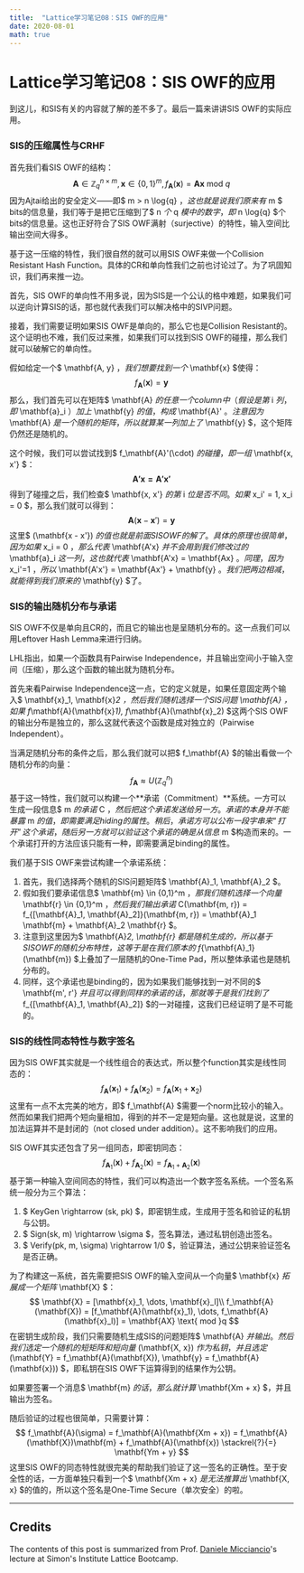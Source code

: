 ```yaml
---
title:  "Lattice学习笔记08：SIS OWF的应用"
date: 2020-08-01
math: true
---
```

# Lattice学习笔记08：SIS OWF的应用

到这儿，和SIS有关的内容就了解的差不多了。最后一篇来讲讲SIS OWF的实际应用。

### SIS的压缩属性与CRHF

首先我们看SIS OWF的结构：
$$
\mathbf{A} \in \mathbb{Z}_q^{n \times m}, \mathbf{x} \in \{0,1\}^m, f_\mathbf{A}(\mathbf{x}) = \mathbf{Ax} \text{ mod }q
$$
因为Ajtai给出的安全定义——即$ m > n \log{q} $，这也就是说我们原来有$ m $ bits的信息量，我们等于是把它压缩到了$ n $个$ q $模中的数字，即$ n \log{q} $个bits的信息量。这也正好符合了SIS OWF满射（surjective）的特性，输入空间比输出空间大得多。

基于这一压缩的特性，我们很自然的就可以用SIS OWF来做一个Collision Resistant Hash Function。具体的CR和单向性我们之前也讨论过了。为了巩固知识，我们再来推一边。

首先，SIS OWF的单向性不用多说，因为SIS是一个公认的格中难题，如果我们可以逆向计算SIS的话，那也就代表我们可以解决格中的SIVP问题。

接着，我们需要证明如果SIS OWF是单向的，那么它也是Collision Resistant的。这个证明也不难，我们反过来推，如果我们可以找到SIS OWF的碰撞，那么我们就可以破解它的单向性。

假如给定一个$ \mathbf{A, y} $，我们想要找到一个$ \mathbf{x} $使得：
$$
f_\mathbf{A}(\mathbf{x}) = \mathbf{y}
$$
那么，我们首先可以在矩阵$ \mathbf{A} $的任意一个column中（假设是第$ i $列，即$ \mathbf{a}_i $）加上$ \mathbf{y} $的值，构成$ \mathbf{A}' $。注意因为$ \mathbf{A} $是一个随机的矩阵，所以就算某一列加上了$ \mathbf{y} $，这个矩阵仍然还是随机的。

这个时候，我们可以尝试找到$ f_\mathbf{A}'(\cdot) $的碰撞，即一组$ \mathbf{x, x'} $：
$$
\mathbf{A'x = A'x'}
$$
得到了碰撞之后，我们检查$ \mathbf{x, x'} $的第$ i $位是否不同。如果$ x_i' = 1, x_i = 0 $，那么我们就可以得到：
$$
\mathbf{A}(\mathbf{x} - \mathbf{x}') = \mathbf{y}
$$
这里$ (\mathbf{x - x'}) $的值也就是前面SIS OWF的解了。具体的原理也很简单，因为如果$ x_i = 0 $，那么代表$ \mathbf{A'x} $并不会用到我们修改过的$ \mathbf{a}_i $这一列，这也就代表$ \mathbf{A'x} = \mathbf{Ax} $。同理，因为$ x_i'=1 $，所以$ \mathbf{A'x'} = \mathbf{Ax'} + \mathbf{y} $。我们把两边相减，就能得到我们原来的$ \mathbf{y} $了。

### SIS的输出随机分布与承诺

SIS OWF不仅是单向且CR的，而且它的输出也是呈随机分布的。这一点我们可以用Leftover Hash Lemma来进行归纳。

LHL指出，如果一个函数具有Pairwise Independence，并且输出空间小于输入空间（压缩），那么这个函数的输出就为随机分布。

首先来看Pairwise Independence这一点，它的定义就是，如果任意固定两个输入$ \mathbf{x}_1, \mathbf{x}_2 $，然后我们随机选择一个SIS问题$ \mathbf{A} $，如果$ f_\mathbf{A}(\mathbf{x}_1), f_\mathbf{A}(\mathbf{x}_2) $这两个SIS OWF的输出分布是独立的，那么这就代表这个函数是成对独立的（Pairwise Independent）。

当满足随机分布的条件之后，那么我们就可以把$ f_\mathbf{A} $的输出看做一个随机分布的向量：
$$
f_\mathbf{A} \approx U(\mathbb{Z}_q^n)
$$
基于这一特性，我们就可以构建一个**承诺（Commitment）**系统。一方可以生成一段信息$ m $的承诺$ C $，然后把这个承诺发送给另一方。承诺的本身并不能暴露$ m $的值，即需要满足hiding的属性。稍后，承诺方可以公布一段字串来“打开”这个承诺，随后另一方就可以验证这个承诺的确是从信息$ m $构造而来的。一个承诺打开的方法应该只能有一种，即需要满足binding的属性。

我们基于SIS OWF来尝试构建一个承诺系统：

1. 首先，我们选择两个随机的SIS问题矩阵$ \mathbf{A}_1, \mathbf{A}_2 $。
2. 假如我们要承诺信息$ \mathbf{m} \in \{0,1\}^m $，那我们随机选择一个向量$ \mathbf{r} \in \{0,1\}^m $，然后我们输出承诺$ C(\mathbf{m, r}) = f_{[\mathbf{A}_1, \mathbf{A}_2]}(\mathbf{m, r}) = \mathbf{A}_1 \mathbf{m} + \mathbf{A}_2 \mathbf{r} $。
3. 注意到这里因为$ \mathbf{A}_2, \mathbf{r} $都是随机生成的，所以基于SIS OWF的随机分布特性，这等于是在我们原本的$ f_{\mathbf{A}_1}(\mathbf{m}) $上叠加了一层随机的One-Time Pad，所以整体承诺也是随机分布的。
4. 同样，这个承诺也是binding的，因为如果我们能够找到一对不同的$ \mathbf{m', r'} $并且可以得到同样的承诺的话，那就等于是我们找到了$ f_{[\mathbf{A}_1, \mathbf{A}_2]} $的一对碰撞，这我们已经证明了是不可能的。

### SIS的线性同态特性与数字签名

因为SIS OWF其实就是一个线性组合的表达式，所以整个function其实是线性同态的：
$$
f_\mathbf{A}(\mathbf{x}_1) + f_\mathbf{A}(\mathbf{x}_2) = f_\mathbf{A}(\mathbf{x}_1 + \mathbf{x}_2)
$$
这里有一点不太完美的地方，即$ f_\mathbf{A} $需要一个norm比较小的输入。然而如果我们把两个短向量相加，得到的并不一定是短向量。这也就是说，这里的加法运算并不是封闭的（not closed under addition）。这不影响我们的应用。

SIS OWF其实还包含了另一组同态，即密钥同态：
$$
f_{\mathbf{A}_1}(\mathbf{x}) + f_{\mathbf{A}_2}(\mathbf{x}) = f_{\mathbf{A}_1 + \mathbf{A}_2}(\mathbf{x})
$$
基于第一种输入空间同态的特性，我们可以构造出一个数字签名系统。一个签名系统一般分为三个算法：

1. $ KeyGen \rightarrow (sk, pk) $，即密钥生成，生成用于签名和验证的私钥与公钥。
2. $ Sign(sk, m) \rightarrow \sigma $，签名算法，通过私钥创造出签名。
3. $ Verify(pk, m, \sigma) \rightarrow 1/0 $，验证算法，通过公钥来验证签名是否正确。

为了构建这一系统，首先需要把SIS OWF的输入空间从一个向量$ \mathbf{x} $拓展成一个矩阵$ \mathbf{X} $：
$$
\mathbf{X} = [\mathbf{x}_1, \dots, \mathbf{x}_l]\\
f_\mathbf{A}(\mathbf{X}) = [f_\mathbf{A}(\mathbf{x}_1), \dots, f_\mathbf{A}(\mathbf{x}_l)] = \mathbf{AX} \text{ mod }q
$$
在密钥生成阶段，我们只需要随机生成SIS的问题矩阵$ \mathbf{A} $并输出。然后我们选定一个随机的短矩阵和短向量$ (\mathbf{X, x}) $作为私钥，并且选定$ (\mathbf{Y} = f_\mathbf{A}(\mathbf{X}), \mathbf{y} = f_\mathbf{A}(\mathbf{x})) $，即私钥在SIS OWF下运算得到的结果作为公钥。

如果要签署一个消息$ \mathbf{m} $的话，那么就计算$ \mathbf{Xm + x} $，并且输出为签名。

随后验证的过程也很简单，只需要计算：
$$
f_\mathbf{A}(\sigma) = f_\mathbf{A}(\mathbf{Xm + x}) = f_\mathbf{A}(\mathbf{X})\mathbf{m} + f_\mathbf{A}(\mathbf{x}) \stackrel{?}{=} \mathbf{Ym + y}
$$
这里SIS OWF的同态特性就很完美的帮助我们验证了这一签名的正确性。至于安全性的话，一方面单独只看到一个$ \mathbf{Xm + x} $是无法推算出$ \mathbf{X, x} $的值的，所以这个签名是One-Time Secure（单次安全）的啦。

---

## Credits

The contents of this post is summarized from Prof. [Daniele Micciancio](https://cseweb.ucsd.edu/~daniele/)'s lecture at Simon's Institute Lattice Bootcamp.
